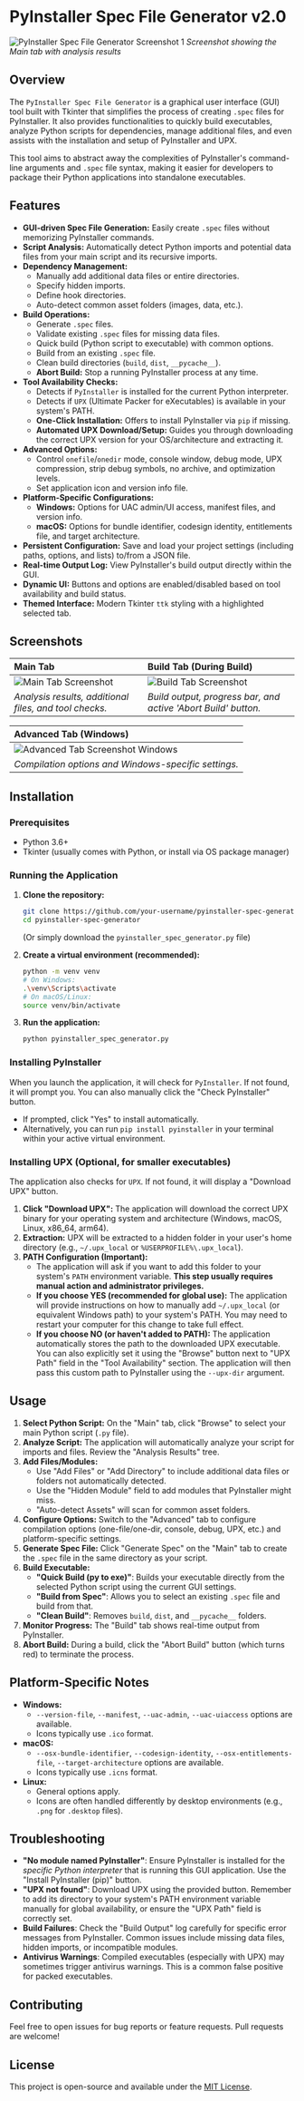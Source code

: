 # PyInstaller Spec File Generator v2.0

![PyInstaller Spec File Generator Screenshot 1](images/screenshot1.png)
_Screenshot showing the Main tab with analysis results_

## Overview

The `PyInstaller Spec File Generator` is a graphical user interface (GUI) tool built with Tkinter that simplifies the process of creating `.spec` files for PyInstaller. It also provides functionalities to quickly build executables, analyze Python scripts for dependencies, manage additional files, and even assists with the installation and setup of PyInstaller and UPX.

This tool aims to abstract away the complexities of PyInstaller's command-line arguments and `.spec` file syntax, making it easier for developers to package their Python applications into standalone executables.

## Features

*   **GUI-driven Spec File Generation:** Easily create `.spec` files without memorizing PyInstaller commands.
*   **Script Analysis:** Automatically detect Python imports and potential data files from your main script and its recursive imports.
*   **Dependency Management:**
    *   Manually add additional data files or entire directories.
    *   Specify hidden imports.
    *   Define hook directories.
    *   Auto-detect common asset folders (images, data, etc.).
*   **Build Operations:**
    *   Generate `.spec` files.
    *   Validate existing `.spec` files for missing data files.
    *   Quick build (Python script to executable) with common options.
    *   Build from an existing `.spec` file.
    *   Clean build directories (`build`, `dist`, `__pycache__`).
    *   **Abort Build:** Stop a running PyInstaller process at any time.
*   **Tool Availability Checks:**
    *   Detects if `PyInstaller` is installed for the current Python interpreter.
    *   Detects if `UPX` (Ultimate Packer for eXecutables) is available in your system's PATH.
    *   **One-Click Installation:** Offers to install PyInstaller via `pip` if missing.
    *   **Automated UPX Download/Setup:** Guides you through downloading the correct UPX version for your OS/architecture and extracting it.
*   **Advanced Options:**
    *   Control `onefile`/`onedir` mode, console window, debug mode, UPX compression, strip debug symbols, no archive, and optimization levels.
    *   Set application icon and version info file.
*   **Platform-Specific Configurations:**
    *   **Windows:** Options for UAC admin/UI access, manifest files, and version info.
    *   **macOS:** Options for bundle identifier, codesign identity, entitlements file, and target architecture.
*   **Persistent Configuration:** Save and load your project settings (including paths, options, and lists) to/from a JSON file.
*   **Real-time Output Log:** View PyInstaller's build output directly within the GUI.
*   **Dynamic UI:** Buttons and options are enabled/disabled based on tool availability and build status.
*   **Themed Interface:** Modern Tkinter `ttk` styling with a highlighted selected tab.

## Screenshots

| Main Tab                                      | Build Tab (During Build)                                  |
| :-------------------------------------------- | :-------------------------------------------------------- |
| ![Main Tab Screenshot](images/main_tab.png)   | ![Build Tab Screenshot](images/build_tab_building.png)    |
| _Analysis results, additional files, and tool checks._ | _Build output, progress bar, and active 'Abort Build' button._ |

| Advanced Tab (Windows)                           | 
| :----------------------------------------------- | 
| ![Advanced Tab Screenshot Windows](images/advanced_tab_win.png) | 
| _Compilation options and Windows-specific settings._ | _(Conceptual: macOS-specific settings like bundle ID, codesigning)_ |

## Installation

### Prerequisites

*   Python 3.6+
*   Tkinter (usually comes with Python, or install via OS package manager)

### Running the Application

1.  **Clone the repository:**
    ```bash
    git clone https://github.com/your-username/pyinstaller-spec-generator.git
    cd pyinstaller-spec-generator
    ```
    (Or simply download the `pyinstaller_spec_generator.py` file)

2.  **Create a virtual environment (recommended):**
    ```bash
    python -m venv venv
    # On Windows:
    .\venv\Scripts\activate
    # On macOS/Linux:
    source venv/bin/activate
    ```

3.  **Run the application:**
    ```bash
    python pyinstaller_spec_generator.py
    ```
    
### Installing PyInstaller

When you launch the application, it will check for `PyInstaller`. If not found, it will prompt you. You can also manually click the "Check PyInstaller" button.

*   If prompted, click "Yes" to install automatically.
*   Alternatively, you can run `pip install pyinstaller` in your terminal within your active virtual environment.

### Installing UPX (Optional, for smaller executables)

The application also checks for `UPX`. If not found, it will display a "Download UPX" button.

1.  **Click "Download UPX":** The application will download the correct UPX binary for your operating system and architecture (Windows, macOS, Linux, x86_64, arm64).
2.  **Extraction:** UPX will be extracted to a hidden folder in your user's home directory (e.g., `~/.upx_local` or `%USERPROFILE%\.upx_local`).
3.  **PATH Configuration (Important):**
    *   The application will ask if you want to add this folder to your system's `PATH` environment variable. **This step usually requires manual action and administrator privileges.**
    *   **If you choose YES (recommended for global use):** The application will provide instructions on how to manually add `~/.upx_local` (or equivalent Windows path) to your system's PATH. You may need to restart your computer for this change to take full effect.
    *   **If you choose NO (or haven't added to PATH):** The application automatically stores the path to the downloaded UPX executable. You can also explicitly set it using the "Browse" button next to "UPX Path" field in the "Tool Availability" section. The application will then pass this custom path to PyInstaller using the `--upx-dir` argument.

## Usage

1.  **Select Python Script:** On the "Main" tab, click "Browse" to select your main Python script (`.py` file).
2.  **Analyze Script:** The application will automatically analyze your script for imports and files. Review the "Analysis Results" tree.
3.  **Add Files/Modules:**
    *   Use "Add Files" or "Add Directory" to include additional data files or folders not automatically detected.
    *   Use the "Hidden Module" field to add modules that PyInstaller might miss.
    *   "Auto-detect Assets" will scan for common asset folders.
4.  **Configure Options:** Switch to the "Advanced" tab to configure compilation options (one-file/one-dir, console, debug, UPX, etc.) and platform-specific settings.
5.  **Generate Spec File:** Click "Generate Spec" on the "Main" tab to create the `.spec` file in the same directory as your script.
6.  **Build Executable:**
    *   **"Quick Build (py to exe)"**: Builds your executable directly from the selected Python script using the current GUI settings.
    *   **"Build from Spec"**: Allows you to select an existing `.spec` file and build from that.
    *   **"Clean Build"**: Removes `build`, `dist`, and `__pycache__` folders.
7.  **Monitor Progress:** The "Build" tab shows real-time output from PyInstaller.
8.  **Abort Build:** During a build, click the "Abort Build" button (which turns red) to terminate the process.

## Platform-Specific Notes

*   **Windows:**
    *   `--version-file`, `--manifest`, `--uac-admin`, `--uac-uiaccess` options are available.
    *   Icons typically use `.ico` format.
*   **macOS:**
    *   `--osx-bundle-identifier`, `--codesign-identity`, `--osx-entitlements-file`, `--target-architecture` options are available.
    *   Icons typically use `.icns` format.
*   **Linux:**
    *   General options apply.
    *   Icons are often handled differently by desktop environments (e.g., `.png` for `.desktop` files).

## Troubleshooting

*   **"No module named PyInstaller"**: Ensure PyInstaller is installed for the *specific Python interpreter* that is running this GUI application. Use the "Install PyInstaller (pip)" button.
*   **"UPX not found"**: Download UPX using the provided button. Remember to add its directory to your system's PATH environment variable manually for global availability, or ensure the "UPX Path" field is correctly set.
*   **Build Failures**: Check the "Build Output" log carefully for specific error messages from PyInstaller. Common issues include missing data files, hidden imports, or incompatible modules.
*   **Antivirus Warnings**: Compiled executables (especially with UPX) may sometimes trigger antivirus warnings. This is a common false positive for packed executables.

## Contributing

Feel free to open issues for bug reports or feature requests. Pull requests are welcome!

## License

This project is open-source and available under the [MIT License](LICENSE).
